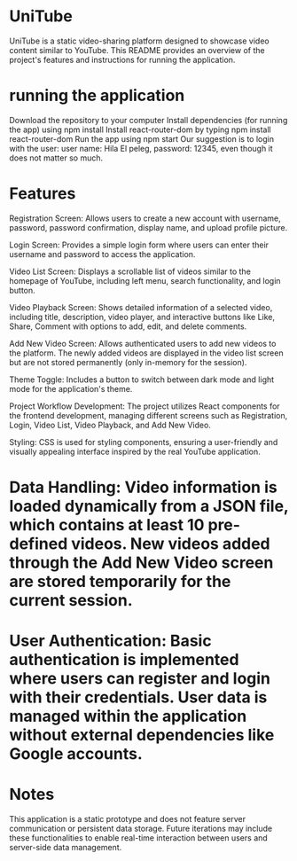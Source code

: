 # UniTube
UniTube is a static video-sharing platform designed to showcase video content similar to YouTube. This README provides an overview of the project's features and instructions for running the application.


# running the application
Download the repository to your computer
Install dependencies (for running the app) using npm install
Install react-router-dom by typing npm install react-router-dom
Run the app using npm start
Our suggestion is to login with the user: user name: Hila El peleg, password: 12345, even though it does not matter so much.


# Features
Registration Screen: Allows users to create a new account with username, password, password confirmation, display name, and upload profile picture.

Login Screen: Provides a simple login form where users can enter their username and password to access the application.

Video List Screen: Displays a scrollable list of videos similar to the homepage of YouTube, including left menu, search functionality, and login button.

Video Playback Screen: Shows detailed information of a selected video, including title, description, video player, and interactive buttons like Like, Share, Comment with options to add, edit, and delete comments.

Add New Video Screen: Allows authenticated users to add new videos to the platform. The newly added videos are displayed in the video list screen but are not stored permanently (only in-memory for the session).

Theme Toggle: Includes a button to switch between dark mode and light mode for the application's theme.

Project Workflow
Development: The project utilizes React components for the frontend development, managing different screens such as Registration, Login, Video List, Video Playback, and Add New Video.

Styling: CSS is used for styling components, ensuring a user-friendly and visually appealing interface inspired by the real YouTube application.

# Data Handling: Video information is loaded dynamically from a JSON file, which contains at least 10 pre-defined videos. New videos added through the Add New Video screen are stored temporarily for the current session.

# User Authentication: Basic authentication is implemented where users can register and login with their credentials. User data is managed within the application without external dependencies like Google accounts.

# Notes
This application is a static prototype and does not feature server communication or persistent data storage. Future iterations may include these functionalities to enable real-time interaction between users and server-side data management.